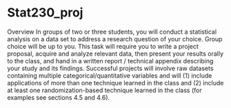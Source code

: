 # Stat230_proj

Overview
In groups of two or three students, you will conduct a statistical analysis on a data set to
address a research question of your choice. Group choice will be up to you. This task will
require you to write a project proposal, acquire and analyze relevant data, then present your
results orally to the class, and hand in a written report / technical appendix describing your
study and its findings. Successful projects will involve raw datasets containing multiple categorical/quantitative
variables and will (1) include applications of more than one technique
learned in the class and (2) include at least one randomization-based technique learned in
the class (for examples see sections 4.5 and 4.6).

